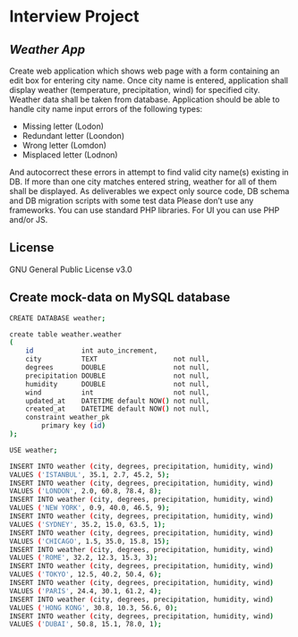 # Interview Project
## _Weather App_

Create web application which shows web page with a form containing an edit box for entering city name.
Once city name is entered, application shall display weather (temperature, precipitation, wind) for specified city.
Weather data shall be taken from database.
Application should be able to handle city name input errors of the following types:
* Missing letter (Lodon)
* Redundant letter (Loondon)
* Wrong letter (Lomdon)
* Misplaced letter (Lodnon)

And autocorrect these errors in attempt to find valid city name(s) existing in DB.
If more than one city matches entered string, weather for all of them shall be displayed.
As deliverables we expect only source code, DB schema and DB migration scripts with some test data
Please don’t use any frameworks. You can use standard PHP libraries. For UI you can use PHP and/or JS.

## License
GNU General Public License v3.0

## Create mock-data on MySQL database
```sh
CREATE DATABASE weather;

create table weather.weather
(
    id            int auto_increment,
    city          TEXT                   not null,
    degrees       DOUBLE                 not null,
    precipitation DOUBLE                 not null,
    humidity      DOUBLE                 not null,
    wind          int                    not null,
    updated_at    DATETIME default NOW() not null,
    created_at    DATETIME default NOW() not null,
    constraint weather_pk
        primary key (id)
);

USE weather;

INSERT INTO weather (city, degrees, precipitation, humidity, wind)
VALUES ('ISTANBUL', 35.1, 2.7, 45.2, 5);
INSERT INTO weather (city, degrees, precipitation, humidity, wind)
VALUES ('LONDON', 2.0, 60.8, 78.4, 8);
INSERT INTO weather (city, degrees, precipitation, humidity, wind)
VALUES ('NEW YORK', 0.9, 40.0, 46.5, 9);
INSERT INTO weather (city, degrees, precipitation, humidity, wind)
VALUES ('SYDNEY', 35.2, 15.0, 63.5, 1);
INSERT INTO weather (city, degrees, precipitation, humidity, wind)
VALUES ('CHICAGO', 1.5, 35.0, 15.8, 15);
INSERT INTO weather (city, degrees, precipitation, humidity, wind)
VALUES ('ROME', 32.2, 12.3, 15.3, 3);
INSERT INTO weather (city, degrees, precipitation, humidity, wind)
VALUES ('TOKYO', 12.5, 40.2, 50.4, 6);
INSERT INTO weather (city, degrees, precipitation, humidity, wind)
VALUES ('PARIS', 24.4, 30.1, 61.2, 4);
INSERT INTO weather (city, degrees, precipitation, humidity, wind)
VALUES ('HONG KONG', 30.8, 10.3, 56.6, 0);
INSERT INTO weather (city, degrees, precipitation, humidity, wind)
VALUES ('DUBAI', 50.8, 15.1, 78.0, 1);

```